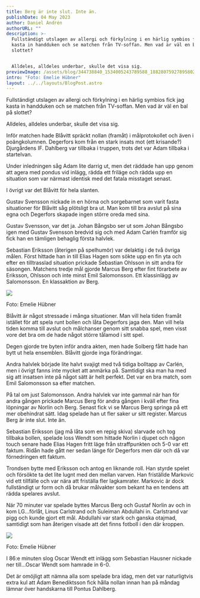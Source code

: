 ```yaml
---
title: Berg är inte slut. Inte än.
publishDate: 04 May 2023
author: Daniel Andrén
authorURL: ""
description: >-
  Fullständigt utslagen av allergi och förkylning i en härlig symbios fick jag
  kasta in handduken och se matchen från TV-soffan. Men vad är väl en bal på
  slottet? 


  Alldeles, alldeles underbar, skulle det visa sig.
previewImage: /assets/blog/344738840_1534005243789588_1882807592789580208_n.jpg
intro: "Foto: Emelie Hübner"
layout: ../../layouts/BlogPost.astro
---
```

Fullständigt utslagen av allergi och förkylning i en härlig symbios fick jag kasta in handduken och se matchen från TV-soffan. Men vad är väl en bal på slottet? 

Alldeles, alldeles underbar, skulle det visa sig.

Inför matchen hade Blåvitt spräckt nollan (framåt) i målprotokollet och även i poängkolumnen. Degerfors kom från en stark insats mot (ett krisande?) Djurgårdens IF. Dahlberg var tillbaka i truppen, trots det var Adam tillbaka i startelvan. 

Under inledningen såg Adam lite darrig ut, men det räddade han upp genom att agera med pondus vid inlägg, rädda ett friläge och rädda upp en situation som var närmast identisk med det fatala misstaget senast. 

I övrigt var det Blåvitt för hela slanten. 

Gustav Svensson nickade in en hörna och sorgebarnet som varit fasta situationer för Blåvitt såg plötsligt bra ut. Man kom till bra avslut på sina egna och Degerfors skapade ingen större oreda med sina.

Gustav Svensson, var det ja. Johan Bångsbo ser ut som Johan Bångsbo igen med Gustav Svensson bredvid sig och med Adam Carlén framför sig fick han en tämligen behaglig första halvlek. 

Sebastian Eriksson (återigen på spelhumör) var delaktig i de två övriga målen. Först hittade han in till Elias Hagen som sökte upp en fin yta och efter en tilltrasslad situation prickade Sebastian Ohlsson in sitt andra för säsongen. Matchens tredje mål gjorde Marcus Berg efter fint förarbete av Eriksson, Ohlsson och inte minst Emil Salomonsson. Ett klassinlägg av Salomonsson. En klassaktion av Berg.

![](/assets/blog/344738724_957024925343555_2123310928014982527_n.jpg)

Foto: Emelie Hübner

Blåvitt är något stressade i många situationer. Man vill hela tiden framåt istället för att spela runt bollen och låta Degerfors jaga den. Man vill hela tiden komma till avslut och målchanser genom sitt snabba spel, men visst vore det bra om de hade något större tålamod i sitt spel. 

Degen gjorde tre byten inför andra akten, men hade Solberg fått hade han bytt ut hela ensemblen. Blåvitt gjorde inga förändringar. 

Andra halvlek började lite halvt svajigt med två tidiga bolltapp av Carlén, men i övrigt fanns inte mycket att anmärka på. Samtidigt ska man ha med sig att insatsen inte på något sätt är helt perfekt. Det var en bra match, som Emil Salomonsson sa efter matchen. 

På tal om just Salomonsson. Andra halvlek var inte gammal när han för andra gången prickade Marcus Berg för andra gången i kväll efter fina löpningar av Norlin och Berg. Senast fick vi se Marcus Berg springa på ett mer obehindrat sätt. Idag spelade han ut fler saker ur sitt register. Marcus Berg är inte slut. Inte än. 

Sebastian Eriksson (jag må låta som en repig skiva) slarvade och tog tillbaka bollen, spelade loss Wendt som hittade Norlin i djupet och någon touch senare hade Elias Hagen fritt läge från straffpunkten och 5-0 var ett faktum. Ridån hade gått ner sedan länge för Degerfors men där och då var förnedringen ett faktum. 

Trondsen bytte med Eriksson och antog en liknande roll. Han styrde spelet och försökte ta det lite lugnt med den mellan varven. Han friställde Markovic vid ett tillfälle och var nära att friställa fler lagkamrater. Markovic är dock fullständigt ur form och då brukar målvakter som bekant ha en tendens att rädda spelares avslut. 

När 70 minuter var spelade byttes Marcus Berg och Gustaf Norlin av och in kom LG…förlåt, Linus Carlstrand och Suleiman Abdullahi in. Carlstrand var pigg och kunde gjort ett mål. Abdullahi var stark och ganska otajmad, samtidigt som han återigen visade att det finns fotboll i den där kroppen. 

![](/assets/blog/344730212_631108385077921_157743382438947105_n.jpg)

Foto: Emelie Hübner

I 86:e minuten slog Oscar Wendt ett inlägg som Sebastian Hausner nickade ner till…Oscar Wendt som hamrade in 6-0. 

Det är omöjligt att nämna alla som spelade bra idag, men det var naturligtvis extra kul att Adam Benediktsson fick hålla nollan innan han på måndag lämnar över handskarna till Pontus Dahlberg.